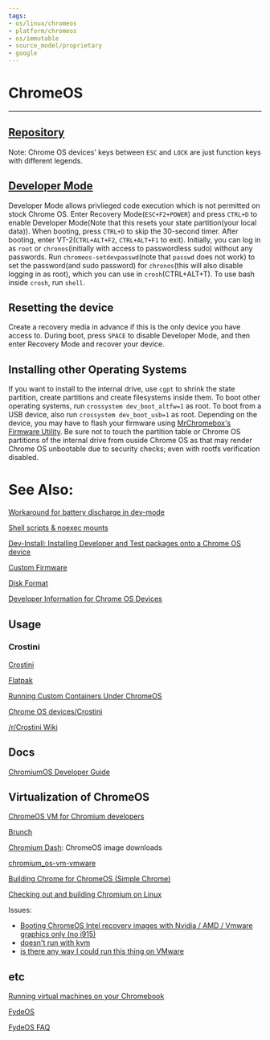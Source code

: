```yaml
---
tags:
- os/linux/chromeos
- platform/chromeos
- os/immutable
- source_model/proprietary
- google
---
```

# ChromeOS
---
[Repository](https://chromium.googlesource.com/codesearch/chromium/src/+/refs/heads/master-original/chromeos/)
---
Note: Chrome OS devices' keys between `ESC` and `LOCK` are just function keys with different legends.

## [Developer Mode](https://chromium.googlesource.com/chromiumos/docs/+/HEAD/developer_mode.md)

Developer Mode allows privlieged code execution which is not permitted on stock Chrome OS. Enter Recovery Mode(`ESC+F2+POWER`) and press `CTRL+D` to enable Developer Mode(Note that this resets your state partition(your local data)). When booting, press `CTRL+D` to skip the 30-second timer. After booting, enter VT-2(`CTRL+ALT+F2`, `CTRL+ALT+F1` to exit). Initially, you can log in as `root` or `chronos`(initially with access to passwordless sudo) without any passwords. Run `chromeos-setdevpasswd`(note that `passwd` does not work) to set the password(and sudo password) for `chronos`(this will also disable logging in as root), which you can use in `crosh`(CTRL+ALT+T). To use bash inside `crosh`, run `shell`.

## Resetting the device

Create a recovery media in advance if this is the only device you have access to. During boot, press `SPACE` to disable Developer Mode, and then enter Recovery Mode and recover your device.

## Installing other Operating Systems

If you want to install to the internal drive, use `cgpt` to shrink the state partition, create partitions and create filesystems inside them. To boot other operating systems, run `crossystem dev_boot_altfw=1` as root. To boot from a USB device, also run `crossystem dev_boot_usb=1` as root. Depending on the device, you may have to flash your firmware using [MrChromebox's Firmware Utility](https://mrchromebox.tech/#fwscript). Be sure not to touch the partition table or Chrome OS partitions of the internal drive from ouside Chrome OS as that may render Chrome OS unbootable due to security checks; even with rootfs verification disabled.

# See Also:

[Workaround for battery discharge in dev-mode](https://dev.chromium.org/chromium-os/developer-information-for-chrome-os-devices/workaround-for-battery-discharge-in-dev-mode#TOC-Modify-the-recovery-image-so-we-can-mount-it)

[Shell scripts & noexec mounts](https://chromium.googlesource.com/chromiumos/docs/+/HEAD/security/noexec_shell_scripts.md)

[Dev-Install: Installing Developer and Test packages onto a Chrome OS device](https://chromium.org/chromium-os/how-tos-and-troubleshooting/install-software-on-base-images)

[Custom Firmware](https://chromium.org/chromium-os/developer-information-for-chrome-os-devices/custom-firmware)

[Disk Format](https://chromium.org/chromium-os/chromiumos-design-docs/disk-format)

[Developer Information for Chrome OS Devices](https://www.chromium.org/chromium-os/developer-information-for-chrome-os-devices/)

## Usage
### Crostini
[Crostini](https://chromeos.dev/en/linux/setup)

[Flatpak](https://flatpak.org/setup/Chrome%20OS/)

[Running Custom Containers Under ChromeOS](https://chromium.googlesource.com/chromiumos/docs/+/HEAD/containers_and_vms.md)

[Chrome OS devices/Crostini](https://wiki.archlinux.org/title/Chrome_OS_devices/Crostini)

[/r/Crostini Wiki](https://www.reddit.com/r/Crostini/wiki/index/)

## Docs
[ChromiumOS Developer Guide](https://chromium.googlesource.com/chromiumos/docs/+/HEAD/developer_guide.md)

## Virtualization of ChromeOS
[ChromeOS VM for Chromium developers](https://chromium.googlesource.com/chromiumos/docs/+/HEAD/cros_vm.md)

[Brunch](https://github.com/sebanc/brunch)

[Chromium Dash](https://chromiumdash.appspot.com/serving-builds?deviceCategory=ChromeOS): ChromeOS image downloads

[chromium_os-vm-vmware](https://github.com/FydeOS/chromium_os-vm-vmware)

[Building Chrome for ChromeOS (Simple Chrome)](https://chromium.googlesource.com/chromiumos/docs/+/HEAD/simple_chrome_workflow.md)

[Checking out and building Chromium on Linux](https://chromium.googlesource.com/chromium/src/+/HEAD/docs/linux/build_instructions.md)

Issues:
- [Booting ChromeOS Intel recovery images with Nvidia / AMD / Vmware graphics only (no i915)](https://github.com/sebanc/brunch/issues/303)
- [doesn't run with kvm](https://github.com/arnoldthebat/chromiumos/issues/317)
- [is there any way I could run this thing on VMware](https://github.com/sebanc/brunch/issues/578)

## etc
[Running virtual machines on your Chromebook](https://www.chromium.org/chromium-os/developer-information-for-chrome-os-devices/running-virtual-machines-on-your-chromebook/)

[FydeOS](https://github.com/FydeOS)

[FydeOS FAQ](https://github.com/FydeOS/fydeos.github.io)